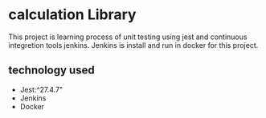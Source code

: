 # calculation Library

This project is learning process of unit testing using jest and continuous integretion tools jenkins. Jenkins is install and run in docker for this project.

## technology used

- Jest:^27.4.7"
- Jenkins
- Docker

